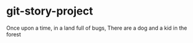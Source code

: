 # git-story-project
Once upon a time, in a land full of bugs,
There are a dog and a kid in the forest

